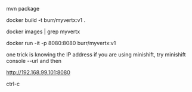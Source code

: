 

mvn package

docker build -t burr/myvertx:v1 .

docker images | grep myvertx

docker run -it -p 8080:8080 burr/myvertx:v1

one trick is knowing the IP address
if you are using minishift, try minishift console --url 
and then

http://192.168.99.101:8080

ctrl-c



